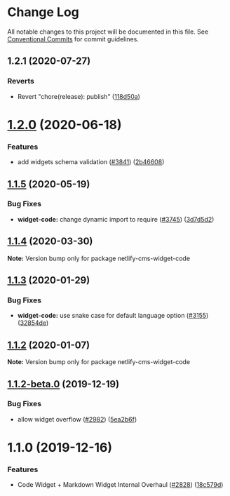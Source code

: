 # Change Log

All notable changes to this project will be documented in this file.
See [Conventional Commits](https://conventionalcommits.org) for commit guidelines.

## 1.2.1 (2020-07-27)


### Reverts

* Revert "chore(release): publish" ([118d50a](https://github.com/netlify/netlify-cms/tree/master/packages/netlify-cms-widget-code/commit/118d50a7a70295f25073e564b5161aa2b9883056))





# [1.2.0](https://github.com/netlify/netlify-cms/tree/master/packages/netlify-cms-widget-code/compare/netlify-cms-widget-code@1.1.5...netlify-cms-widget-code@1.2.0) (2020-06-18)


### Features

* add widgets schema validation ([#3841](https://github.com/netlify/netlify-cms/tree/master/packages/netlify-cms-widget-code/issues/3841)) ([2b46608](https://github.com/netlify/netlify-cms/tree/master/packages/netlify-cms-widget-code/commit/2b46608f86d22c8ad34f75e396be7c34462d9e99))





## [1.1.5](https://github.com/netlify/netlify-cms/tree/master/packages/netlify-cms-widget-code/compare/netlify-cms-widget-code@1.1.4...netlify-cms-widget-code@1.1.5) (2020-05-19)


### Bug Fixes

* **widget-code:** change dynamic import to require ([#3745](https://github.com/netlify/netlify-cms/tree/master/packages/netlify-cms-widget-code/issues/3745)) ([3d7d5d2](https://github.com/netlify/netlify-cms/tree/master/packages/netlify-cms-widget-code/commit/3d7d5d2e677fa0bb2bd6e2a65df302053ba4d159))





## [1.1.4](https://github.com/netlify/netlify-cms/tree/master/packages/netlify-cms-widget-code/compare/netlify-cms-widget-code@1.1.3...netlify-cms-widget-code@1.1.4) (2020-03-30)

**Note:** Version bump only for package netlify-cms-widget-code





## [1.1.3](https://github.com/netlify/netlify-cms/tree/master/packages/netlify-cms-widget-code/compare/netlify-cms-widget-code@1.1.2...netlify-cms-widget-code@1.1.3) (2020-01-29)


### Bug Fixes

* **widget-code:** use snake case for default language option ([#3155](https://github.com/netlify/netlify-cms/tree/master/packages/netlify-cms-widget-code/issues/3155)) ([32854de](https://github.com/netlify/netlify-cms/tree/master/packages/netlify-cms-widget-code/commit/32854de41c1d0ef81836ffdad8851a583086d6a6))





## [1.1.2](https://github.com/netlify/netlify-cms/tree/master/packages/netlify-cms-widget-code/compare/netlify-cms-widget-code@1.1.2-beta.0...netlify-cms-widget-code@1.1.2) (2020-01-07)

**Note:** Version bump only for package netlify-cms-widget-code





## [1.1.2-beta.0](https://github.com/netlify/netlify-cms/tree/master/packages/netlify-cms-widget-code/compare/netlify-cms-widget-code@1.1.0...netlify-cms-widget-code@1.1.2-beta.0) (2019-12-19)


### Bug Fixes

* allow widget overflow ([#2982](https://github.com/netlify/netlify-cms/tree/master/packages/netlify-cms-widget-code/issues/2982)) ([5ea2b6f](https://github.com/netlify/netlify-cms/tree/master/packages/netlify-cms-widget-code/commit/5ea2b6fe2f3ccb5e465f65fca359baf7210e5fdb))





# 1.1.0 (2019-12-16)


### Features

* Code Widget + Markdown Widget Internal Overhaul ([#2828](https://github.com/netlify/netlify-cms/tree/master/packages/netlify-cms-widget-code/issues/2828)) ([18c579d](https://github.com/netlify/netlify-cms/tree/master/packages/netlify-cms-widget-code/commit/18c579d0e9f0ff71ed8c52f5c66f2309259af054))
